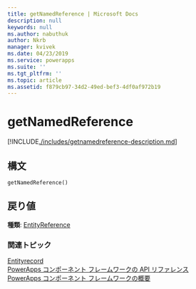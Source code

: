 ```yaml
---
title: getNamedReference | Microsoft Docs
description: null
keywords: null
ms.author: nabuthuk
author: Nkrb
manager: kvivek
ms.date: 04/23/2019
ms.service: powerapps
ms.suite: ''
ms.tgt_pltfrm: ''
ms.topic: article
ms.assetid: f879cb97-34d2-49ed-bef3-4df0af972b19
---
```

# <a name="getnamedreference"></a>getNamedReference

[!INCLUDE[./includes/getnamedreference-description.md](./includes/getnamedreference-description.md)]

## <a name="syntax"></a>構文

`getNamedReference()`

## <a name="return-value"></a>戻り値

**種類**: [EntityReference](../entityreference.md)


### <a name="related-topics"></a>関連トピック

[Entityrecord](../entityrecord.md)<br/>
[PowerApps コンポーネント フレームワークの API リファレンス](../../reference/index.md)<br/>
[PowerApps コンポーネント フレームワークの概要](../../overview.md)